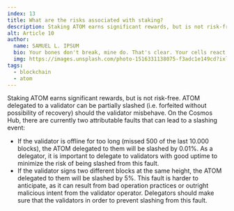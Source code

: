 ```yaml
---
index: 13
title: What are the risks associated with staking?
description: Staking ATOM earns significant rewards, but is not risk-free.
alt: Article 10
author: 
  name: SAMUEL L. IPSUM
  bio: Your bones don't break, mine do. That's clear. Your cells react to bacteria and viruses differently than mine. You don't get sick, I do. That's also clear. But for some reason, you and I react the exact same way to water. We swallow it too fast, we choke. We get some in our lungs, we drown. However unreal it may seem, we are connected, you and I. We're on the same curve, just on opposite ends.
  img: https://images.unsplash.com/photo-1516331138075-f3adc1e149cd?ixlib=rb-1.2.1&ixid=MXwxMjA3fDB8MHxwaG90by1wYWdlfHx8fGVufDB8fHw%3D&auto=format&fit=crop&w=800&q=60
tags: 
  - blockchain
  - atom
---
```


Staking ATOM earns significant rewards, but is not risk-free. ATOM delegated to a validator can be partially slashed (i.e. forfeited without possibility of recovery) should the validator misbehave. On the Cosmos Hub, there are currently two attributable faults that can lead to a slashing event:

- If the validator is offline for too long (missed 500 of the last 10.000 blocks), the ATOM delegated to them will be slashed by 0.01%. As a delegator, it is important to delegate to validators with good uptime to minimize the risk of being slashed from this fault. 
- If the validator signs two different blocks at the same height, the ATOM delegated to them will be slashed by 5%. This fault is harder to anticipate, as it can result from bad operation practices or outright malicious intent from the validator operator. Delegators should make sure that the validators in order to prevent slashing from this fault. 

